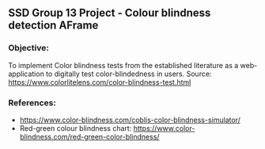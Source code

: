 ## SSD Group 13 Project - Colour blindness detection AFrame

### Objective: 
To implement Color blindness tests from the established literature as a web-application to digitally test color-blindedness in users. 
Source: https://www.colorlitelens.com/color-blindness-test.html

### References:
* https://www.color-blindness.com/coblis-color-blindness-simulator/
* Red-green colour blindness chart: https://www.color-blindness.com/red-green-color-blindness/
